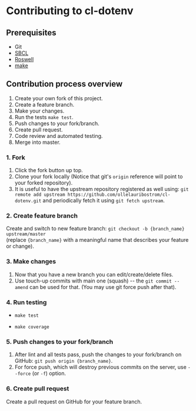 # Contributing to cl-dotenv

## Prerequisites
- Git
- [SBCL](http://www.sbcl.org/)
- [Roswell](https://github.com/roswell/roswell)
- [make](https://www.gnu.org/software/make/)

## Contribution process overview
1. Create your own fork of this project.
2. Create a feature branch.
3. Make your changes.
4. Run the tests `make test`.
5. Push changes to your fork/branch.
6. Create pull request.
7. Code review and automated testing.
8. Merge into master.

### 1. Fork
1. Click the fork button up top.
2. Clone your fork locally (Notice that git's `origin` reference will point to your forked repository).
3. It is useful to have the upstream repository registered as well using: `git remote add upstream https://github.com/ollelauribostrom/cl-dotenv.git` and periodically fetch it using `git fetch upstream`.

### 2. Create feature branch
Create and switch to new feature branch: `git checkout -b {branch_name} upstream/master`   
(replace `{branch_name}` with a meaningful name that describes your feature or change).

### 3. Make changes
1. Now that you have a new branch you can edit/create/delete files.
2. Use touch-up commits with main one (squash) -- the `git commit --amend` can be used for that. (You may use git force push after that).

### 4. Run testing
- `make test`

- `make coverage`

### 5. Push changes to your fork/branch
1. After lint and all tests pass, push the changes to your fork/branch on GitHub: `git push origin {branch_name}`.
2. For force push, which will destroy previous commits on the server, use `--force` (or `-f`) option.

### 6. Create pull request
Create a pull request on GitHub for your feature branch.
